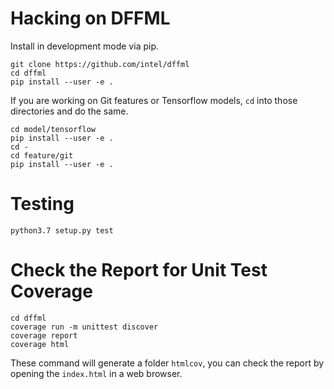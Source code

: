 # Hacking on DFFML

Install in development mode via pip.

```console
git clone https://github.com/intel/dffml
cd dffml
pip install --user -e .
```

If you are working on Git features or Tensorflow models, `cd` into those
directories and do the same.

```console
cd model/tensorflow
pip install --user -e .
cd -
cd feature/git
pip install --user -e .
```

# Testing

```console
python3.7 setup.py test
```
# Check the Report for Unit Test Coverage
```
cd dffml
coverage run -m unittest discover
coverage report
coverage html
```
These command will generate a folder ```htmlcov```, you can check the report by opening the ```index.html``` in a web browser. 
